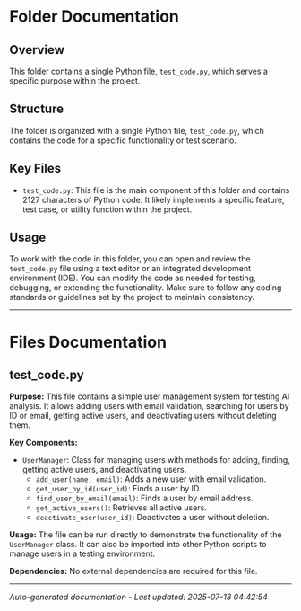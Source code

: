 # Folder Documentation

## Overview
This folder contains a single Python file, `test_code.py`, which serves a specific purpose within the project.

## Structure
The folder is organized with a single Python file, `test_code.py`, which contains the code for a specific functionality or test scenario.

## Key Files
- `test_code.py`: This file is the main component of this folder and contains 2127 characters of Python code. It likely implements a specific feature, test case, or utility function within the project.

## Usage
To work with the code in this folder, you can open and review the `test_code.py` file using a text editor or an integrated development environment (IDE). You can modify the code as needed for testing, debugging, or extending the functionality. Make sure to follow any coding standards or guidelines set by the project to maintain consistency.

---

# Files Documentation

## test_code.py

**Purpose:** This file contains a simple user management system for testing AI analysis. It allows adding users with email validation, searching for users by ID or email, getting active users, and deactivating users without deleting them.

**Key Components:**
- `UserManager`: Class for managing users with methods for adding, finding, getting active users, and deactivating users.
  - `add_user(name, email)`: Adds a new user with email validation.
  - `get_user_by_id(user_id)`: Finds a user by ID.
  - `find_user_by_email(email)`: Finds a user by email address.
  - `get_active_users()`: Retrieves all active users.
  - `deactivate_user(user_id)`: Deactivates a user without deletion.

**Usage:** The file can be run directly to demonstrate the functionality of the `UserManager` class. It can also be imported into other Python scripts to manage users in a testing environment.

**Dependencies:** No external dependencies are required for this file.

---
*Auto-generated documentation - Last updated: 2025-07-18 04:42:54*
